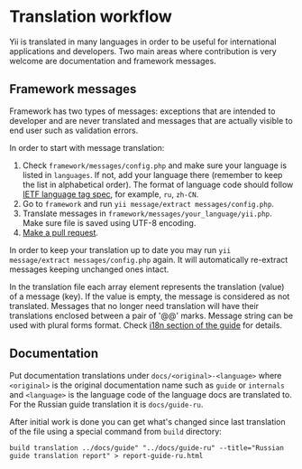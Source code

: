 Translation workflow
====================

Yii is translated in many languages in order to be useful for international applications and developers. Two main areas
where contribution is very welcome are documentation and framework messages.

Framework messages
------------------

Framework has two types of messages: exceptions that are intended to developer and are never translated and messages
that are actually visible to end user such as validation errors.

In order to start with message translation:

1. Check `framework/messages/config.php` and make sure your language is listed in `languages`. If not,
   add your language there (remember to keep the list in alphabetical order). The format of language code
   should follow [IETF language tag spec](http://en.wikipedia.org/wiki/IETF_language_tag), for example,
   `ru`, `zh-CN`.
2. Go to `framework` and run `yii message/extract messages/config.php`.
3. Translate messages in `framework/messages/your_language/yii.php`. Make sure file is saved using UTF-8 encoding.
4. [Make a pull request](https://github.com/yiisoft/yii2/blob/master/docs/internals/git-workflow.md).

In order to keep your translation up to date you may run `yii message/extract messages/config.php` again. It will
automatically re-extract messages keeping unchanged ones intact.

In the translation file each array element represents the translation (value) of a message (key). If the value is empty,
the message is considered as not translated. Messages that no longer need translation will have their translations
enclosed between a pair of '@@' marks. Message string can be used with plural forms format. Check [i18n section
of the guide](../guide/i18n.md) for details.

Documentation
-------------

Put documentation translations under `docs/<original>-<language>` where `<original>` is the original documentation name
such as `guide` or `internals` and `<language>` is the language code of the language docs are translated to. For the
Russian guide translation it is `docs/guide-ru`.

After initial work is done you can get what's changed since last translation of the file using a special command from
`build` directory:

```
build translation ../docs/guide" "../docs/guide-ru" --title="Russian guide translation report" > report-guide-ru.html
```
